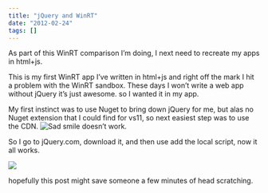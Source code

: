 ```yaml
---
title: "jQuery and WinRT"
date: "2012-02-24"
tags: []
---
```


As part of this WinRT comparison I’m doing, I next need to recreate my apps in html+js. 

This is my first WinRT app I’ve written in html+js and right off the mark I hit a problem with the WinRT sandbox. These days I won’t write a web app without jQuery it’s just awesome. so I wanted it in my app.

My first instinct was to use Nuget to bring down jQuery for me, but alas no Nuget extension that I could find for vs11, so next easiest step was to use the CDN. ![Sad smile](./image.axd?picture=wlEmoticon-sadsmile_2.png) doesn’t work.

So I go to jQuery.com, download it, and then use add the local script, now it all works.

![](/images/./image.axd?picture=image_thumb_158.png)

hopefully this post might save someone a few minutes of head scratching.
